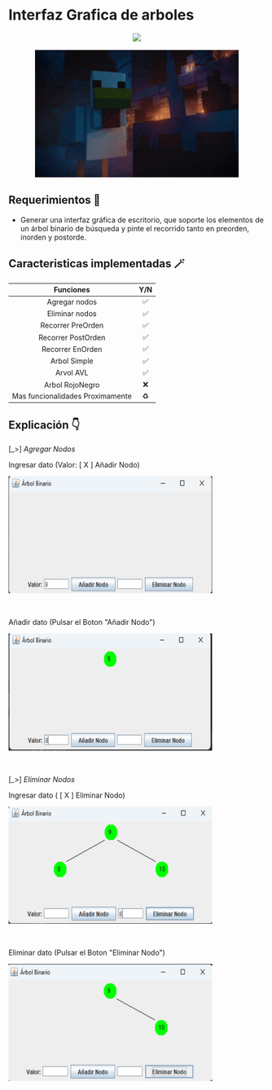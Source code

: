 # Interfaz Grafica de arboles
<div align="center">
<a> <img src="http://readme-typing-svg.herokuapp.com?font=mono&size=17&duration=4000&color=00FF00&center=falso&vCenter=falso&lines=Bienvenido+a+este+repositorio.+✨" height="150px"></a>
<p><img src="https://raw.githubusercontent.com/Diego162306/Interfaz-Grafica-de-arboles/main/Cap.ESTdts/200.gif" alt="GIF" width="400" height="250"></p>
</div>

  
## Requerimientos 👑

- Generar una interfaz gráfica de escritorio, que soporte los elementos de un árbol binario de búsqueda y pinte el recorrido tanto en preorden, inorden y postorde.

## Caracteristicas implementadas 🪄

| Funciones | Y/N |
| :--------------------: | :---: |
| Agregar nodos | ✅ |
| Eliminar nodos | ✅ |
| Recorrer PreOrden | ✅ |
| Recorrer PostOrden |  ✅ |
| Recorrer EnOrden|  ✅ |
| Arbol Simple | ✅ |
| Arvol AVL | ✅|
| Arbol RojoNegro |  ❌|
| Mas funcionalidades Proximamente | ♻️ |

## Explicación 👇
[_>] _Agregar Nodos_

<summary> Ingresar dato (Valor: [ X ] Añadir Nodo)
<p><img src="https://raw.githubusercontent.com/Diego162306/Interfaz-Grafica-de-arboles/main/Cap.ESTdts/Captura%20de%20pantalla%202024-07-04%20004244.png" alt="GIF" width="400" height="230"></p><p><br>
<summary> Añadir dato (Pulsar el Boton "Añadir Nodo")
<p><img src="https://raw.githubusercontent.com/Diego162306/Interfaz-Grafica-de-arboles/main/Cap.ESTdts/Captura%20de%20pantalla%202024-07-04%20004511.png" alt="GIF" width="400" height="230"></p><p><br>

[_>] _Eliminar Nodos_
<summary> Ingresar dato ( [ X ] Eliminar Nodo)
<p><img src="https://raw.githubusercontent.com/Diego162306/Interfaz-Grafica-de-arboles/main/Cap.ESTdts/Captura%20de%20pantalla%202024-07-04%20004707.png" alt="GIF" width="400" height="230"></p><p><br>
<summary> Eliminar dato (Pulsar el Boton "Eliminar Nodo")
<p><img src="https://raw.githubusercontent.com/Diego162306/Interfaz-Grafica-de-arboles/main/Cap.ESTdts/Captura%20de%20pantalla%202024-07-04%20004739.png" alt="GIF" width="400" height="230"></p><p><br>
